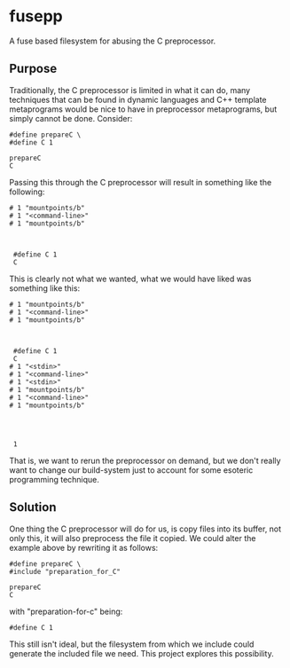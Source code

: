 fusepp
======

A fuse based filesystem for abusing the C preprocessor.

Purpose
-------
Traditionally, the C preprocessor is limited in what it can do, many techniques that can be found in dynamic languages and C++ template metaprograms would be nice to have in preprocessor metaprograms, but simply cannot be done.
Consider:
```
#define prepareC \
#define C 1

prepareC
C
```
Passing this through the C preprocessor will result in something like the following:
```
# 1 "mountpoints/b"
# 1 "<command-line>"
# 1 "mountpoints/b"



 #define C 1
 C
```
This is clearly not what we wanted, what we would have liked was something like this:
```
# 1 "mountpoints/b"
# 1 "<command-line>"
# 1 "mountpoints/b"



 #define C 1
 C
# 1 "<stdin>"
# 1 "<command-line>"
# 1 "<stdin>"
# 1 "mountpoints/b"
# 1 "<command-line>"
# 1 "mountpoints/b"




 1
```
That is, we want to rerun the preprocessor on demand, but we don't really want to change our build-system just to account for some esoteric programming technique.

Solution
--------
One thing the C preprocessor will do for us, is copy files into its buffer, not only this, it will also preprocess the file it copied.
We could alter the example above by rewriting it as follows:
```
#define prepareC \
#include "preparation_for_C"

prepareC
C
```
with "preparation-for-c" being:
```
#define C 1
```
This still isn't ideal, but the filesystem from which we include could generate the included file we need. This project explores this possibility.
